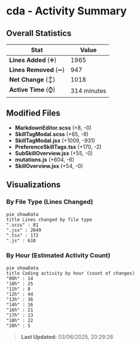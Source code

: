 # cda - Activity Summary 

## Overall Statistics

| Stat                   | Value                                                             |
| ---------------------- | ----------------------------------------------------------------- |
| **Lines Added** (➕)   | 1965                                          |
| **Lines Removed** (➖) | 947                                        |
| **Net Change** (↕)    | 1018                |
| **Active Time** (⌚)   | 314 minutes |


## Modified Files
- **MarkdownEditor.scss** (+8, -0)
- **SkillTagModal.scss** (+65, -8)
- **SkillTagModal.jsx** (+1009, -931)
- **PreferenceSkillTags.tsx** (+170, -2)
- **SubSkillOverview.jsx** (+55, -0)
- **mutations.js** (+604, -6)
- **SkillOverview.jsx** (+54, -0)

## Visualizations

### By File Type (Lines Changed)

```mermaid
pie showData
title Lines changed by file type
".scss" : 81
".jsx" : 2049
".tsx" : 172
".js" : 610
```

### By Hour (Estimated Activity Count)

```mermaid
pie showData
title Coding activity by hour (count of changes)
"09h" : 14
"10h" : 25
"11h" : 8
"12h" : 44
"13h" : 36
"14h" : 16
"16h" : 21
"17h" : 13
"18h" : 22
"20h" : 5
```


> **Last Updated:** 03/06/2025, 20:29:26